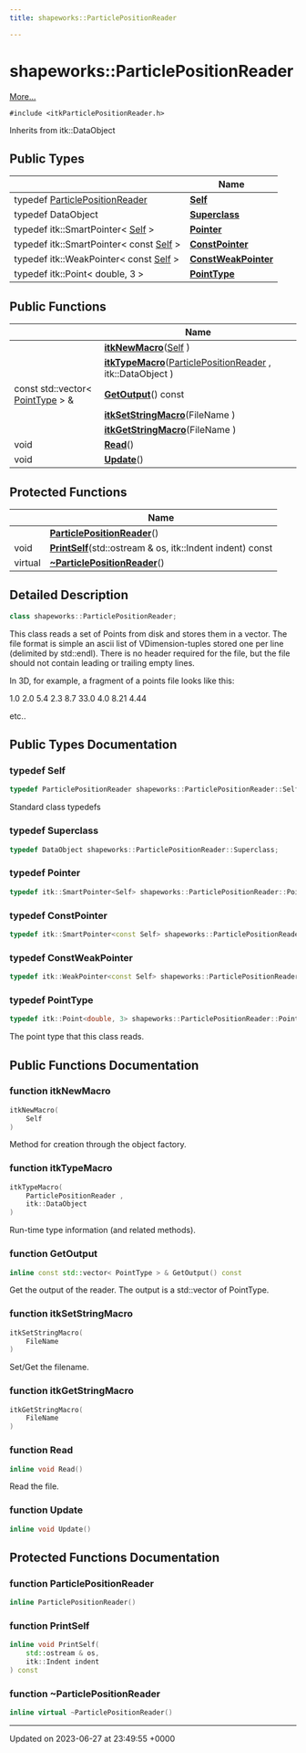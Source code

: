 ```yaml
---
title: shapeworks::ParticlePositionReader

---
```


# shapeworks::ParticlePositionReader



 [More...](#detailed-description)


`#include <itkParticlePositionReader.h>`

Inherits from itk::DataObject

## Public Types

|                | Name           |
| -------------- | -------------- |
| typedef [ParticlePositionReader](../Classes/classshapeworks_1_1ParticlePositionReader.md) | **[Self](../Classes/classshapeworks_1_1ParticlePositionReader.md#typedef-self)**  |
| typedef DataObject | **[Superclass](../Classes/classshapeworks_1_1ParticlePositionReader.md#typedef-superclass)**  |
| typedef itk::SmartPointer< [Self](../Classes/classshapeworks_1_1ParticlePositionReader.md#typedef-self) > | **[Pointer](../Classes/classshapeworks_1_1ParticlePositionReader.md#typedef-pointer)**  |
| typedef itk::SmartPointer< const [Self](../Classes/classshapeworks_1_1ParticlePositionReader.md#typedef-self) > | **[ConstPointer](../Classes/classshapeworks_1_1ParticlePositionReader.md#typedef-constpointer)**  |
| typedef itk::WeakPointer< const [Self](../Classes/classshapeworks_1_1ParticlePositionReader.md#typedef-self) > | **[ConstWeakPointer](../Classes/classshapeworks_1_1ParticlePositionReader.md#typedef-constweakpointer)**  |
| typedef itk::Point< double, 3 > | **[PointType](../Classes/classshapeworks_1_1ParticlePositionReader.md#typedef-pointtype)**  |

## Public Functions

|                | Name           |
| -------------- | -------------- |
| | **[itkNewMacro](../Classes/classshapeworks_1_1ParticlePositionReader.md#function-itknewmacro)**([Self](../Classes/classshapeworks_1_1ParticlePositionReader.md#typedef-self) ) |
| | **[itkTypeMacro](../Classes/classshapeworks_1_1ParticlePositionReader.md#function-itktypemacro)**([ParticlePositionReader](../Classes/classshapeworks_1_1ParticlePositionReader.md) , itk::DataObject ) |
| const std::vector< [PointType](../Classes/classshapeworks_1_1ParticlePositionReader.md#typedef-pointtype) > & | **[GetOutput](../Classes/classshapeworks_1_1ParticlePositionReader.md#function-getoutput)**() const |
| | **[itkSetStringMacro](../Classes/classshapeworks_1_1ParticlePositionReader.md#function-itksetstringmacro)**(FileName ) |
| | **[itkGetStringMacro](../Classes/classshapeworks_1_1ParticlePositionReader.md#function-itkgetstringmacro)**(FileName ) |
| void | **[Read](../Classes/classshapeworks_1_1ParticlePositionReader.md#function-read)**() |
| void | **[Update](../Classes/classshapeworks_1_1ParticlePositionReader.md#function-update)**() |

## Protected Functions

|                | Name           |
| -------------- | -------------- |
| | **[ParticlePositionReader](../Classes/classshapeworks_1_1ParticlePositionReader.md#function-particlepositionreader)**() |
| void | **[PrintSelf](../Classes/classshapeworks_1_1ParticlePositionReader.md#function-printself)**(std::ostream & os, itk::Indent indent) const |
| virtual | **[~ParticlePositionReader](../Classes/classshapeworks_1_1ParticlePositionReader.md#function-~particlepositionreader)**() |

## Detailed Description

```cpp
class shapeworks::ParticlePositionReader;
```


This class reads a set of Points from disk and stores them in a vector. The file format is simple an ascii list of VDimension-tuples stored one per line (delimited by std::endl). There is no header required for the file, but the file should not contain leading or trailing empty lines.

In 3D, for example, a fragment of a points file looks like this:

1.0 2.0 5.4 2.3 8.7 33.0 4.0 8.21 4.44

etc.. 

## Public Types Documentation

### typedef Self

```cpp
typedef ParticlePositionReader shapeworks::ParticlePositionReader::Self;
```


Standard class typedefs 


### typedef Superclass

```cpp
typedef DataObject shapeworks::ParticlePositionReader::Superclass;
```


### typedef Pointer

```cpp
typedef itk::SmartPointer<Self> shapeworks::ParticlePositionReader::Pointer;
```


### typedef ConstPointer

```cpp
typedef itk::SmartPointer<const Self> shapeworks::ParticlePositionReader::ConstPointer;
```


### typedef ConstWeakPointer

```cpp
typedef itk::WeakPointer<const Self> shapeworks::ParticlePositionReader::ConstWeakPointer;
```


### typedef PointType

```cpp
typedef itk::Point<double, 3> shapeworks::ParticlePositionReader::PointType;
```


The point type that this class reads. 


## Public Functions Documentation

### function itkNewMacro

```cpp
itkNewMacro(
    Self 
)
```


Method for creation through the object factory. 


### function itkTypeMacro

```cpp
itkTypeMacro(
    ParticlePositionReader ,
    itk::DataObject 
)
```


Run-time type information (and related methods). 


### function GetOutput

```cpp
inline const std::vector< PointType > & GetOutput() const
```


Get the output of the reader. The output is a std::vector of PointType. 


### function itkSetStringMacro

```cpp
itkSetStringMacro(
    FileName 
)
```


Set/Get the filename. 


### function itkGetStringMacro

```cpp
itkGetStringMacro(
    FileName 
)
```


### function Read

```cpp
inline void Read()
```


Read the file. 


### function Update

```cpp
inline void Update()
```


## Protected Functions Documentation

### function ParticlePositionReader

```cpp
inline ParticlePositionReader()
```


### function PrintSelf

```cpp
inline void PrintSelf(
    std::ostream & os,
    itk::Indent indent
) const
```


### function ~ParticlePositionReader

```cpp
inline virtual ~ParticlePositionReader()
```


-------------------------------

Updated on 2023-06-27 at 23:49:55 +0000